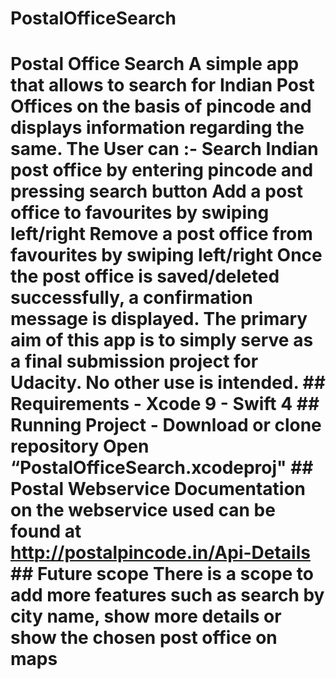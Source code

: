 # PostalOfficeSearch
# Postal Office Search A simple app that allows to search for Indian Post Offices on the basis of pincode and displays information regarding the same.  The User can :-    Search Indian post office by entering pincode and pressing search button  Add a post office to favourites by swiping left/right  Remove a post office from favourites by swiping left/right  Once the post office is saved/deleted successfully, a confirmation message is displayed.   The primary aim of this app is to simply serve as a final submission project for Udacity. No other use is intended.    ## Requirements - Xcode 9 - Swift 4  ## Running Project - Download or clone repository   Open “PostalOfficeSearch.xcodeproj"   ## Postal Webservice Documentation on the webservice used can be found at http://postalpincode.in/Api-Details  ## Future scope There is a scope to add more features such as search by city name, show more details or show the chosen post office on maps
